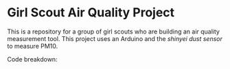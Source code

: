 # Girl Scout Air Quality Project

This is a repository for a group of girl scouts who are building an air quality measurement tool.  This project uses an Arduino and the *shinyei dust sensor* to measure PM10.

Code breakdown:


